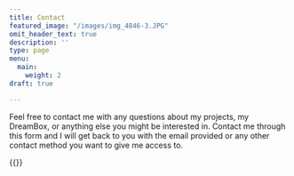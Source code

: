 ```yaml
---
title: Contact
featured_image: "/images/img_4846-3.JPG"
omit_header_text: true
description: ''
type: page
menu:
  main:
    weight: 2
draft: true

---
```

Feel free to contact me with any questions about my projects, my DreamBox, or anything else you might be interested in.  Contact me through this form and I will get back to you with the email provided or any other contact method you want to give me access to.

{{<form-contact action="https://formspree.io/f/mayayljz">}}